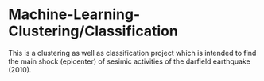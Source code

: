 # Machine-Learning-Clustering/Classification
This is a clustering as well as classification project which is intended to find the main shock (epicenter) of sesimic activities of the darfield earthquake (2010). 
